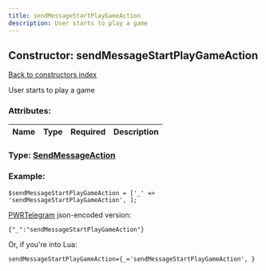 ```yaml
---
title: sendMessageStartPlayGameAction
description: User starts to play a game
---
```

## Constructor: sendMessageStartPlayGameAction  
[Back to constructors index](index.md)



User starts to play a game

### Attributes:

| Name     |    Type       | Required | Description |
|----------|:-------------:|:--------:|------------:|



### Type: [SendMessageAction](../types/SendMessageAction.md)


### Example:

```
$sendMessageStartPlayGameAction = ['_' => 'sendMessageStartPlayGameAction', ];
```  

[PWRTelegram](https://pwrtelegram.xyz) json-encoded version:

```
{"_":"sendMessageStartPlayGameAction"}
```


Or, if you're into Lua:  


```
sendMessageStartPlayGameAction={_='sendMessageStartPlayGameAction', }

```


